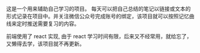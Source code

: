 这是一个用来辅助自己学习的项目。
每天可以把自己总结的笔记以链接或文本的形式记录在项目中。并关注微信公众号完成账号的绑定，该项目就可以按照记忆曲线来定时推送需要复习的内容。

前端使用了 react 实现, 由于 react 学习时间有限，后来又不经常用，就给忘了，又懒得去学，该项目就不再更新。


